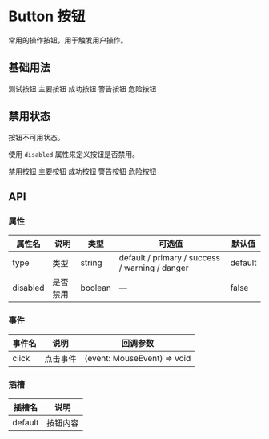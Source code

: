 # Button 按钮

常用的操作按钮，用于触发用户操作。

## 基础用法

<div class="demo-button">
  <NexusButton>测试按钮</NexusButton>
  <NexusButton type="primary">主要按钮</NexusButton>
  <NexusButton type="success">成功按钮</NexusButton>
  <NexusButton type="warning">警告按钮</NexusButton>
  <NexusButton type="danger">危险按钮</NexusButton>
</div>

## 禁用状态
按钮不可用状态。

使用 `disabled` 属性来定义按钮是否禁用。

<div class="demo-button">
  <NexusButton disabled>禁用按钮</NexusButton>
  <NexusButton type="primary" disabled>主要按钮</NexusButton>
  <NexusButton type="success" disabled>成功按钮</NexusButton>
  <NexusButton type="warning" disabled>警告按钮</NexusButton>
  <NexusButton type="danger" disabled>危险按钮</NexusButton>
</div>

## API

### 属性

| 属性名   | 说明     | 类型    | 可选值                                         | 默认值  |
| -------- | -------- | ------- | ---------------------------------------------- | ------- |
| type     | 类型     | string  | default / primary / success / warning / danger | default |
| disabled | 是否禁用 | boolean | —                                              | false   |

### 事件

| 事件名 | 说明     | 回调参数                    |
| ------ | -------- | --------------------------- |
| click  | 点击事件 | (event: MouseEvent) => void |

### 插槽

| 插槽名  | 说明     |
| ------- | -------- |
| default | 按钮内容 |